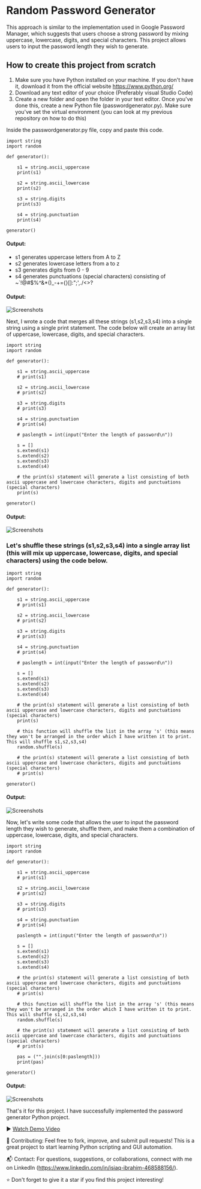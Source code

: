 # Random Password Generator
This approach is similar to the implementation used in Google Password Manager, which suggests that users choose a strong password by mixing uppercase, lowercase, digits, and special characters. This project allows users to input the password length they wish to generate.

## How to create this project from scratch
1. Make sure you have Python installed on your machine. If you don't have it, download it from the official website https://www.python.org/
2. Download any text editor of your choice (Preferably visual Studio Code)
3. Create a new folder and open the folder in your text editor. Once you've done this, create a new Python file (passwordgenerator.py). Make sure you've set the virtual environment (you can look at my previous repository on how to do this)

Inside the passwordgenerator.py file, copy and paste this code.
```
import string
import random

def generator():

    s1 = string.ascii_uppercase
    print(s1)

    s2 = string.ascii_lowercase
    print(s2)

    s3 = string.digits
    print(s3)

    s4 = string.punctuation
    print(s4)

generator()
```

#### Output:
- s1 generates uppercase letters from A to Z
- s2 generates lowercase letters from a to z
- s3 generates digits from 0 - 9
- s4 generates punctuations (special characters) consisting of ~`!@#$%^&*()_-+={}[]:";',./<>?

#### Output:
![Screenshots](screensnaps_for_password_generator_project/s4.jpg)


Next, I wrote a code that merges all these strings (s1,s2,s3,s4) into a single string using a single print statement. The code below will create an array list of uppercase, lowercase, digits, and special characters.

```
import string
import random

def generator():

    s1 = string.ascii_uppercase
    # print(s1)

    s2 = string.ascii_lowercase
    # print(s2)

    s3 = string.digits
    # print(s3)

    s4 = string.punctuation
    # print(s4)

    # paslength = int(input("Enter the length of password\n"))

    s = []
    s.extend(s1)
    s.extend(s2)
    s.extend(s3)
    s.extend(s4)

    # the print(s) statement will generate a list consisting of both ascii uppercase and lowercase characters, digits and punctuations (special characters)
    print(s)

generator()
```

#### Output:
![Screenshots](screensnaps_for_password_generator_project/array_list.jpg)

### Let's shuffle these strings (s1,s2,s3,s4) into a single array list (this will mix up uppercase, lowercase, digits, and special characters) using the code below.

```
import string
import random

def generator():

    s1 = string.ascii_uppercase
    # print(s1)

    s2 = string.ascii_lowercase
    # print(s2)

    s3 = string.digits
    # print(s3)

    s4 = string.punctuation
    # print(s4)

    # paslength = int(input("Enter the length of password\n"))

    s = []
    s.extend(s1)
    s.extend(s2)
    s.extend(s3)
    s.extend(s4)

    # the print(s) statement will generate a list consisting of both ascii uppercase and lowercase characters, digits and punctuations (special characters)
    print(s)

    # this function will shuffle the list in the array 's' (this means they won't be arranged in the order which I have written it to print. This will shuffle s1,s2,s3,s4)
    random.shuffle(s)

    # the print(s) statement will generate a list consisting of both ascii uppercase and lowercase characters, digits and punctuations (special characters)
    # print(s)

generator()
```

#### Output:
![Screenshots](screensnaps_for_password_generator_project/random_shuffle.jpg)

Now, let's write some code that allows the user to input the password length they wish to generate, shuffle them, and make them a combination of uppercase, lowercase, digits, and special characters.

```
import string
import random

def generator():

    s1 = string.ascii_uppercase
    # print(s1)

    s2 = string.ascii_lowercase
    # print(s2)

    s3 = string.digits
    # print(s3)

    s4 = string.punctuation
    # print(s4)

    paslength = int(input("Enter the length of password\n"))

    s = []
    s.extend(s1)
    s.extend(s2)
    s.extend(s3)
    s.extend(s4)

    # the print(s) statement will generate a list consisting of both ascii uppercase and lowercase characters, digits and punctuations (special characters)
    # print(s)

    # this function will shuffle the list in the array 's' (this means they won't be arranged in the order which I have written it to print. This will shuffle s1,s2,s3,s4)
    random.shuffle(s)

    # the print(s) statement will generate a list consisting of both ascii uppercase and lowercase characters, digits and punctuations (special characters)
    # print(s)

    pas = ("".join(s[0:paslength]))
    print(pas)

generator()
```

#### Output:
![Screenshots](screensnaps_for_password_generator_project/generated_passwords.jpg)

That's it for this project. I have successfully implemented the password generator Python project.

▶️ [Watch Demo Video](https://drive.google.com/file/d/1ysQisT_vEJuBcgbhcLUQ_DJ-4r-2ZNaQ/view?usp=sharing)

🌟 Contributing: Feel free to fork, improve, and submit pull requests! This is a great project to start learning Python scripting and GUI automation.

📬 Contact: For questions, suggestions, or collaborations, connect with me on LinkedIn (https://www.linkedin.com/in/isiaq-ibrahim-468588156/).

⭐ Don't forget to give it a star if you find this project interesting!
